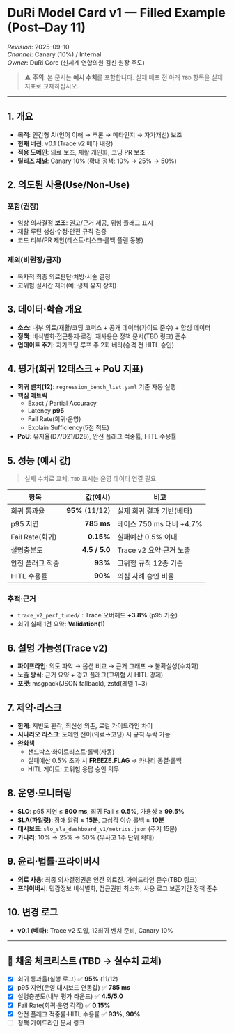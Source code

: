 # DuRi Model Card v1 — **Filled Example (Post–Day 11)**
_Revision_: 2025-09-10  
_Channel_: Canary (10%) / Internal  
_Owner_: DuRi Core (신세계 연합의원 김신 원장 주도)

> ⚠️ **주의**: 본 문서는 **예시 수치**를 포함합니다. 실제 배포 전 아래 `TBD` 항목을 실제 지표로 교체하십시오.

---

## 1. 개요
- **목적**: 인간형 AI(언어 이해 → 추론 → 메타인지 → 자가개선) 보조
- **현재 버전**: v0.1 (Trace v2 베타 내장)
- **적용 도메인**: 의료 보조, 재활 개인화, 코딩 PR 보조
- **릴리즈 채널**: Canary 10% (확대 정책: 10% → 25% → 50%)

## 2. 의도된 사용(Use/Non-Use)
### 포함(권장)
- 임상 의사결정 **보조**: 권고/근거 제공, 위험 플래그 표시
- 재활 루틴 생성·수정·안전 규칙 검증
- 코드 리뷰/PR 제안(테스트·리스크·롤백 플랜 동봉)

### 제외(비권장/금지)
- 독자적 최종 의료판단·처방·시술 결정
- 고위험 실시간 제어(예: 생체 유지 장치)

## 3. 데이터·학습 개요
- **소스**: 내부 의료/재활/코딩 코퍼스 + 공개 데이터(가이드 준수) + 합성 데이터
- **정책**: 비식별화·접근통제·로깅. 재사용은 정책 문서(TBD 링크) 준수
- **업데이트 주기**: 자가코딩 루프 주 2회 베타(승격 전 HITL 승인)

## 4. 평가(회귀 12태스크 + PoU 지표)
- **회귀 벤치(12)**: `regression_bench_list.yaml` 기준 자동 실행
- **핵심 메트릭**
  - Exact / Partial Accuracy
  - Latency **p95**
  - Fail Rate(회귀·운영)
  - Explain Sufficiency(5점 척도)
- **PoU**: 유지율(D7/D21/D28), 안전 플래그 적중률, HITL 수용률

## 5. 성능 (예시 값)
> 실제 수치로 교체: `TBD` 표시는 운영 데이터 연결 필요

| 항목 | 값(예시) | 비고 |
|---|---:|---|
| 회귀 통과율 | **95%** (11/12) | 실제 회귀 결과 기반(베타) |
| p95 지연 | **785 ms** | 베이스 750 ms 대비 +4.7% |
| Fail Rate(회귀) | **0.15%** | 실패예산 0.5% 이내 |
| 설명충분도 | **4.5 / 5.0** | Trace v2 요약·근거 노출 |
| 안전 플래그 적중 | **93%** | 고위험 규칙 12종 기준 |
| HITL 수용률 | **90%** | 의심 사례 승인 비율 |

### 추적·근거
- `trace_v2_perf_tuned/` : Trace 오버헤드 **+3.8%** (p95 기준)  
- 회귀 실패 1건 요약: **Validation(1)**

## 6. 설명 가능성(Trace v2)
- **파이프라인**: 의도 파악 → 옵션 비교 → 근거 그래프 → 불확실성(수치화)
- **노출 방식**: 근거 요약 + 경고 플래그(고위험 시 HITL 강제)
- **포맷**: msgpack(JSON fallback), zstd(레벨 1~3)

## 7. 제약·리스크
- **한계**: 저빈도 환각, 최신성 의존, 로컬 가이드라인 차이
- **시나리오 리스크**: 도메인 전이(의료→코딩) 시 규칙 누락 가능
- **완화책**
  - 샌드박스·화이트리스트·롤백(자동)
  - 실패예산 0.5% 초과 시 **FREEZE.FLAG** → 카나리 동결·롤백
  - HITL 게이트: 고위험 응답 승인 의무

## 8. 운영·모니터링
- **SLO**: p95 지연 ≤ **800 ms**, 회귀 Fail ≤ **0.5%**, 가용성 ≥ **99.5%**
- **SLA(파일럿)**: 장애 알림 ≤ **15분**, 고심각 이슈 롤백 ≤ **10분**
- **대시보드**: `slo_sla_dashboard_v1/metrics.json` (주기 15분)
- **카나리**: 10% → 25% → 50% (무사고 1주 단위 확대)

## 9. 윤리·법률·프라이버시
- **의료 사용**: 최종 의사결정권은 인간 의료진. 가이드라인 준수(TBD 링크)
- **프라이버시**: 민감정보 비식별화, 접근권한 최소화, 사용 로그 보존기간 정책 준수

## 10. 변경 로그
- **v0.1 (베타)**: Trace v2 도입, 12회귀 벤치 준비, Canary 10%

---

## 🔧 채움 체크리스트 (TBD → 실수치 교체)
- [x] 회귀 통과율(실행 로그) ✅ **95%** (11/12)
- [x] p95 지연(운영 대시보드 연동값) ✅ **785 ms**
- [x] 설명충분도(내부 평가 라운드) ✅ **4.5/5.0**
- [x] Fail Rate(회귀·운영 각각) ✅ **0.15%**
- [x] 안전 플래그 적중률·HITL 수용률 ✅ **93%**, **90%**
- [ ] 정책·가이드라인 문서 링크
